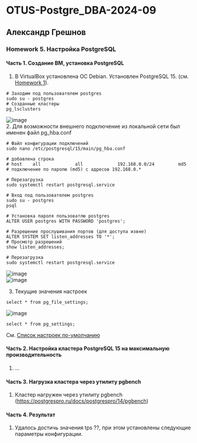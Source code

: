 # OTUS-Postgre_DBA-2024-09
## Александр Грешнов

### Homework 5. Настройка PostgreSQL

#### Часть 1. Создание ВМ, установка PostgreSQL
1. В VirtualBox установлена ОС Debian. Установлен PostgreSQL 15. (см. [Homework 1](/Homework/HW-1.md)).
```
# Заходим под пользователем postgres
sudo su - postgres
# Созданные кластеры
pg_lsclusters
```
   ![image](https://github.com/user-attachments/assets/7dddaba5-068a-4465-aa48-f64e2737f4bf)\
2. Для возможности внешнего подключение из локальной сети был именен файл pg_hba.conf
```
# Файл конфигурации подключений
sudo nano /etc/postgresql/15/main/pg_hba.conf

# добавлена строка
# host    all             all             192.168.0.0/24         md5
# подключение по паролю (md5) с адресов 192.168.0.*

# Перезагрузка
sudo systemctl restart postgresql.service

# Вход под пользователем postgres
sudo su - postgres
psql

# Установка пароля пользоватлю postgres
ALTER USER postgres WITH PASSWORD 'postgres';

# Разрешение прослушивания портов (для доступа извне)
ALTER SYSTEM SET listen_addresses TO '*';
# Просмотр разрешений
show listen_addresses;

# Перезагрузка
sudo systemctl restart postgresql.service

```

![image](https://github.com/user-attachments/assets/ff273bce-6c61-4382-a21f-8ce8c94c36f2)\
![image](https://github.com/user-attachments/assets/dbe735eb-ac40-44ee-8c35-a9325e553243)

3. Текущие значения настроек
```
select * from pg_file_settings;
```
![image](https://github.com/user-attachments/assets/1e11a0a8-a962-47c4-bb37-0c138e9d8d04)

```
select * from pg_settings;
```
См. [Список настроек по-умолчанию](/ext/HW-5.pg_settings_default.html)

#### Часть 2. Настройка кластера PostgreSQL 15 на максимальную производительность
1. ...

#### Часть 3. Нагрузка кластера через утилиту pgbench
1. Кластер нагружен через утилиту pgbench (https://postgrespro.ru/docs/postgrespro/14/pgbench)


#### Часть 4. Результат
1. Удалось достичь значения tps ??, при этом установлены следующие параметры конфигурации.


